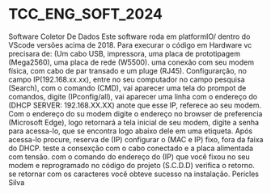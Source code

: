 # TCC_ENG_SOFT_2024
Software Coletor De Dados 
Este software roda em platformIO/ dentro do VScode versões acima de 2018.
Para execurar o código em Hardware vc precisara de: (Um cabo USB, impressora, uma placa de prototipagem (Mega2560), uma placa de rede (W5500). uma conexão com seu modem física, com cabo de par transado e um pluge (RJ45).
Configurarção, no campo IP(192.168.xx.xx), entre no seu computador no campo pesquisa (Search), com o comando (CMD), vai aparecer uma tela do prompot de comandos, digite (IPconfig/all), vai aparecer uma linha com o endereço do (DHCP SERVER: 192.168.XX.XX) anote que esse IP, referece ao seu modem. 
Com o endereço do su modem digite o endereço no browser de preferencia (Microsoft Edge), logo retornará a tela inicial de seu modem, digite a senha para acessa-lo, que se encontra logo abaixo dele em uma etiqueta.
Após acessa-lo procure, reserva de (IP) configurar o (MAC e IP) fixo, fora da faixa do DHCP.
teste a consexção com o cabo conectado e a placa alimentada com tensão.
com o comando do endereço do (IP) que você fixou no seu modem e reprogramado no código do projeto (S.C.D.D) verifica o retorno. se retornar com os caracteres você obteve sucesso na instalação.
Pericles Silva
